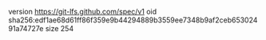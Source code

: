 version https://git-lfs.github.com/spec/v1
oid sha256:edf1ae68d61ff86f359e9b44294889b3559ee7348b9af2ceb65302491a74727e
size 254

